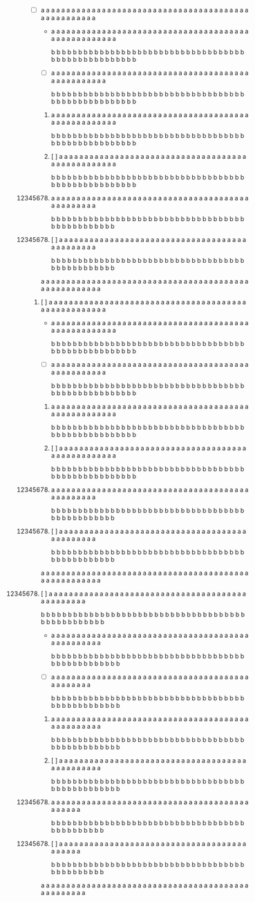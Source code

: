 - [ ] a a a a a a a a a a a a a a a a a a a a a a a a a a a a a a a a a a a a a a a a a a a a a a a a a a a a

    - a a a a a a a a a a a a a a a a a a a a a a a a a a a a a a a a a a a a a a a a a a a a a a a a a a a a

      b b b b b b b b b b b b b b b b b b b b b b b b b b b b b b b b b b b b b b b b b b b b b b b b b b b b

    - [ ] a a a a a a a a a a a a a a a a a a a a a a a a a a a a a a a a a a a a a a a a a a a a a a a a a a

      b b b b b b b b b b b b b b b b b b b b b b b b b b b b b b b b b b b b b b b b b b b b b b b b b b b b

    1. a a a a a a a a a a a a a a a a a a a a a a a a a a a a a a a a a a a a a a a a a a a a a a a a a a a a

       b b b b b b b b b b b b b b b b b b b b b b b b b b b b b b b b b b b b b b b b b b b b b b b b b b b b

    1. [ ] a a a a a a a a a a a a a a a a a a a a a a a a a a a a a a a a a a a a a a a a a a a a a a a a a a

       b b b b b b b b b b b b b b b b b b b b b b b b b b b b b b b b b b b b b b b b b b b b b b b b b b b b

    12345678) a a a a a a a a a a a a a a a a a a a a a a a a a a a a a a a a a a a a a a a a a a a a a a a a

              b b b b b b b b b b b b b b b b b b b b b b b b b b b b b b b b b b b b b b b b b b b b b b b b

    12345678. [ ] a a a a a a a a a a a a a a a a a a a a a a a a a a a a a a a a a a a a a a a a a a a a a a

              b b b b b b b b b b b b b b b b b b b b b b b b b b b b b b b b b b b b b b b b b b b b b b b b

    a a a a a a a a a a a a a a a a a a a a a a a a a a a a a a a a a a a a a a a a a a a a a a a a a a a a a

1. [ ] a a a a a a a a a a a a a a a a a a a a a a a a a a a a a a a a a a a a a a a a a a a a a a a a a a a a

    - a a a a a a a a a a a a a a a a a a a a a a a a a a a a a a a a a a a a a a a a a a a a a a a a a a a a

      b b b b b b b b b b b b b b b b b b b b b b b b b b b b b b b b b b b b b b b b b b b b b b b b b b b b

    - [ ] a a a a a a a a a a a a a a a a a a a a a a a a a a a a a a a a a a a a a a a a a a a a a a a a a a

      b b b b b b b b b b b b b b b b b b b b b b b b b b b b b b b b b b b b b b b b b b b b b b b b b b b b

    1. a a a a a a a a a a a a a a a a a a a a a a a a a a a a a a a a a a a a a a a a a a a a a a a a a a a a

       b b b b b b b b b b b b b b b b b b b b b b b b b b b b b b b b b b b b b b b b b b b b b b b b b b b b

    1. [ ] a a a a a a a a a a a a a a a a a a a a a a a a a a a a a a a a a a a a a a a a a a a a a a a a a a

       b b b b b b b b b b b b b b b b b b b b b b b b b b b b b b b b b b b b b b b b b b b b b b b b b b b b

    12345678) a a a a a a a a a a a a a a a a a a a a a a a a a a a a a a a a a a a a a a a a a a a a a a a a

              b b b b b b b b b b b b b b b b b b b b b b b b b b b b b b b b b b b b b b b b b b b b b b b b

    12345678. [ ] a a a a a a a a a a a a a a a a a a a a a a a a a a a a a a a a a a a a a a a a a a a a a a

              b b b b b b b b b b b b b b b b b b b b b b b b b b b b b b b b b b b b b b b b b b b b b b b b

    a a a a a a a a a a a a a a a a a a a a a a a a a a a a a a a a a a a a a a a a a a a a a a a a a a a a a

12345678) [ ] a a a a a a a a a a a a a a a a a a a a a a a a a a a a a a a a a a a a a a a a a a a a a a a a

          b b b b b b b b b b b b b b b b b b b b b b b b b b b b b b b b b b b b b b b b b b b b b b b b b b

          - a a a a a a a a a a a a a a a a a a a a a a a a a a a a a a a a a a a a a a a a a a a a a a a a a

            b b b b b b b b b b b b b b b b b b b b b b b b b b b b b b b b b b b b b b b b b b b b b b b b b

          - [ ] a a a a a a a a a a a a a a a a a a a a a a a a a a a a a a a a a a a a a a a a a a a a a a a

            b b b b b b b b b b b b b b b b b b b b b b b b b b b b b b b b b b b b b b b b b b b b b b b b b

          1. a a a a a a a a a a a a a a a a a a a a a a a a a a a a a a a a a a a a a a a a a a a a a a a a a

             b b b b b b b b b b b b b b b b b b b b b b b b b b b b b b b b b b b b b b b b b b b b b b b b b

          1. [ ] a a a a a a a a a a a a a a a a a a a a a a a a a a a a a a a a a a a a a a a a a a a a a a a

             b b b b b b b b b b b b b b b b b b b b b b b b b b b b b b b b b b b b b b b b b b b b b b b b b

          12345678) a a a a a a a a a a a a a a a a a a a a a a a a a a a a a a a a a a a a a a a a a a a a a

                    b b b b b b b b b b b b b b b b b b b b b b b b b b b b b b b b b b b b b b b b b b b b b b

          12345678. [ ] a a a a a a a a a a a a a a a a a a a a a a a a a a a a a a a a a a a a a a a a a a a

                    b b b b b b b b b b b b b b b b b b b b b b b b b b b b b b b b b b b b b b b b b b b b b b

          a a a a a a a a a a a a a a a a a a a a a a a a a a a a a a a a a a a a a a a a a a a a a a a a a a
